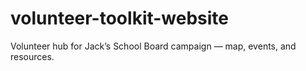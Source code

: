 # volunteer-toolkit-website
Volunteer hub for Jack’s School Board campaign — map, events, and resources.
